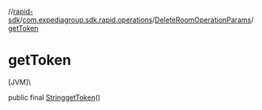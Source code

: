 //[rapid-sdk](../../../index.md)/[com.expediagroup.sdk.rapid.operations](../index.md)/[DeleteRoomOperationParams](index.md)/[getToken](get-token.md)

# getToken

[JVM]\

public final [String](https://docs.oracle.com/javase/8/docs/api/java/lang/String.html)[getToken](get-token.md)()
